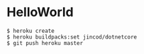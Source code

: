 # HelloWorld

```console
$ heroku create
$ heroku buildpacks:set jincod/dotnetcore 
$ git push heroku master
```
